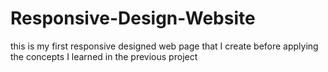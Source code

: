 # Responsive-Design-Website
this is my first responsive designed web page that I create before applying the concepts I learned in the previous project

